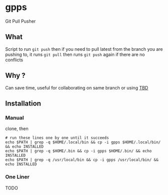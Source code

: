 # gpps

Git Pull Pusher

## What

Script to run `git push` then if you need to pull latest from the branch you are pushing to, it runs `git pull` then runs `git push` again if there are no conflicts

## Why ?

Can save time, useful for collaborating on same branch or using [TBD](https://trunkbaseddevelopment.com/)

## Installation

### Manual

clone, then
```
# run these lines one by one until it succeeds
echo $PATH | grep -q $HOME/.local/bin && cp -i gpps $HOME/.local/bin/ && echo INSTALLED
echo $PATH | grep -q $HOME/.bin && cp -i gpps $HOME/.bin/ && echo INSTALLED
echo $PATH | grep -q /usr/local/bin && cp -i gpps /usr/local/bin/ && echo INSTALLED
```

### One Liner

TODO
